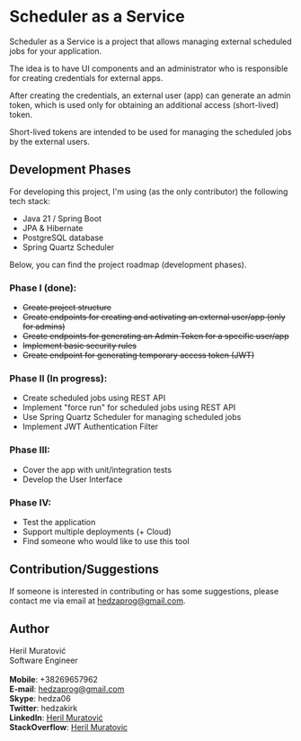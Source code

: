 # Scheduler as a Service

Scheduler as a Service is a project that allows managing external scheduled
jobs for your application.

The idea is to have UI components and an administrator who is responsible for
creating credentials for external apps.

After creating the credentials, an external user (app) can generate an admin token,
which is used only for obtaining an additional access (short-lived) token.

Short-lived tokens are intended to be used for managing the scheduled jobs by the external users.

## Development Phases

For developing this project, I'm using (as the only contributor) the following tech stack:

- Java 21 / Spring Boot
- JPA & Hibernate
- PostgreSQL database
- Spring Quartz Scheduler

Below, you can find the project roadmap (development phases).

### Phase I (done):

- ~~Create project structure~~
- ~~Create endpoints for creating and activating an external user/app (only for admins)~~
- ~~Create endpoints for generating an Admin Token for a specific user/app~~
- ~~Implement basic security rules~~
- ~~Create endpoint for generating temporary access token (JWT)~~

### Phase II (In progress):

- Create scheduled jobs using REST API
- Implement "force run" for scheduled jobs using REST API
- Use Spring Quartz Scheduler for managing scheduled jobs
- Implement JWT Authentication Filter

### Phase III:

- Cover the app with unit/integration tests
- Develop the User Interface

### Phase IV:

- Test the application
- Support multiple deployments (+ Cloud)
- Find someone who would like to use this tool

## Contribution/Suggestions

If someone is interested in contributing or has some suggestions,
please contact me via email at hedzaprog@gmail.com.

## Author

Heril Muratović  
Software Engineer  
<br>
**Mobile**: +38269657962  
**E-mail**: hedzaprog@gmail.com  
**Skype**: hedza06  
**Twitter**: hedzakirk  
**LinkedIn**: [Heril Muratović](https://www.linkedin.com/in/heril-muratovi%C4%87-021097132/)  
**StackOverflow**: [Heril Muratovic](https://stackoverflow.com/users/4078505/heril-muratovic)
